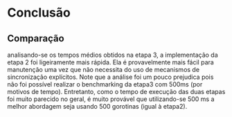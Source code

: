 # Conclusão

## Comparação

analisando-se os tempos médios obtidos na etapa 3, a implementação da etapa 2 foi ligeiramente mais rápida. Ela é provavelmente mais fácil para manutenção uma vez que não necessita do uso de mecanismos de sincronização explícitos. Note que a análise foi um pouco prejudica pois não foi possível realizar o benchmarking da etapa3 com 500ms \(por motivos de tempo\). Entretanto, como o tempo de execução das duas etapas foi muito parecido no geral, é muito provável que utilizando-se 500 ms a melhor abordagem seja usando 500 gorotinas \(igual à etapa2\).

